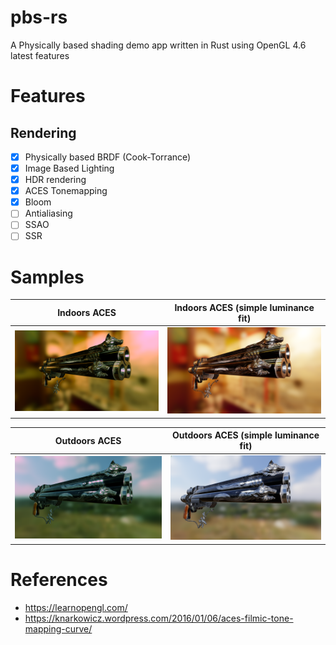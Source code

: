 # pbs-rs
A Physically based shading demo app written in Rust using OpenGL 4.6 latest features

# Features

## Rendering
* [x] Physically based BRDF (Cook-Torrance)
* [x] Image Based Lighting
* [x] HDR rendering
* [x] ACES Tonemapping
* [x] Bloom
* [ ] Antialiasing
* [ ] SSAO
* [ ] SSR

# Samples

| Indoors ACES | Indoors ACES (simple luminance fit) |
|:-:|:-:|
| <img src="images/pbs-rs-aces-fitted-indoors.png"> | <img src="images/pbs-rs-aces-filmic-indoors.png"> |

| Outdoors ACES | Outdoors ACES (simple luminance fit) |
|:-:|:-:|
| <img src="images/pbs-rs-aces-fitted.png"> | <img src="images/pbs-rs-aces-filmic.png"> |

# References
* https://learnopengl.com/
* https://knarkowicz.wordpress.com/2016/01/06/aces-filmic-tone-mapping-curve/
